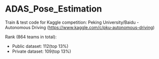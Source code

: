 # ADAS_Pose_Estimation

Train & test code for Kaggle competition: Peking University/Baidu - Autonomous Driving (https://www.kaggle.com/c/pku-autonomous-driving)

Rank (864 teams in total): 
- Public dataset: 112(top 13%)
- Private dataset: 109(top 13%)
